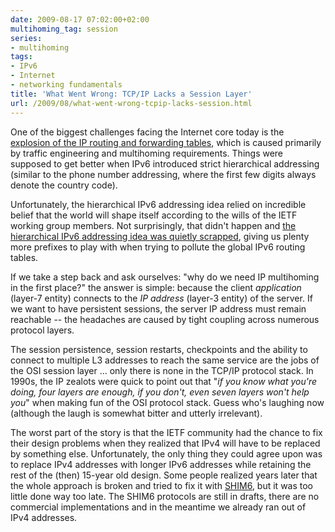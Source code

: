 ```yaml
---
date: 2009-08-17 07:02:00+02:00
multihoming_tag: session
series:
- multihoming
tags:
- IPv6
- Internet
- networking fundamentals
title: 'What Went Wrong: TCP/IP Lacks a Session Layer'
url: /2009/08/what-went-wrong-tcpip-lacks-session.html
---
```

One of the biggest challenges facing the Internet core today is the [explosion of the IP routing and forwarding tables](https://blog.ipspace.net/2009/06/internet-anarchy-ill-advertise-whatever.html), which is caused primarily by traffic engineering and multihoming requirements. Things were supposed to get better when IPv6 introduced strict hierarchical addressing (similar to the phone number addressing, where the first few digits always denote the country code).

Unfortunately, the hierarchical IPv6 addressing idea relied on incredible belief that the world will shape itself according to the wills of the IETF working group members. Not surprisingly, that didn't happen and [the hierarchical IPv6 addressing idea was quietly scrapped](https://blog.ipspace.net/2009/05/lack-of-ipv6-multihoming-elephant-in.html), giving us plenty more prefixes to play with when trying to pollute the global IPv6 routing tables.
<!--more-->
If we take a step back and ask ourselves: "why do we need IP multihoming in the first place?" the answer is simple: because the client *application* (layer-7 entity) connects to the *IP address* (layer-3 entity) of the server. If we want to have persistent sessions, the server IP address must remain reachable -- the headaches are caused by tight coupling across numerous protocol layers.

The session persistence, session restarts, checkpoints and the ability to connect to multiple L3 addresses to reach the same service are the jobs of the OSI session layer ... only there is none in the TCP/IP protocol stack. In 1990s, the IP zealots were quick to point out that "_if you know what you're doing, four layers are enough, if you don't, even seven layers won't help you_" when making fun of the OSI protocol stack. Guess who's laughing now (although the laugh is somewhat bitter and utterly irrelevant).

The worst part of the story is that the IETF community had the chance to fix their design problems when they realized that IPv4 will have to be replaced by something else. Unfortunately, the only thing they could agree upon was to replace IPv4 addresses with longer IPv6 addresses while retaining the rest of the (then) 15-year old design. Some people realized years later that the whole approach is broken and tried to fix it with [SHIM6](http://en.wikipedia.org/wiki/Site_Multihoming_by_IPv6_Intermediation), but it was too little done way too late. The SHIM6 protocols are still in drafts, there are no commercial implementations and in the meantime we already ran out of IPv4 addresses.
